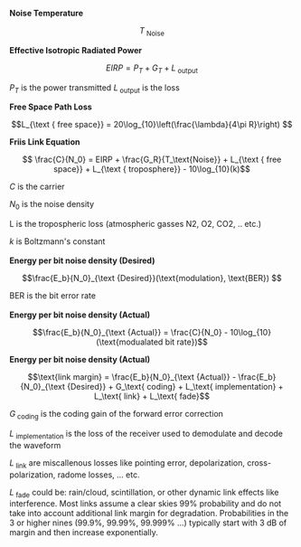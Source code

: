 **Noise Temperature**
```math
T_{\text { Noise}}
```

**Effective Isotropic Radiated Power**
```math
EIRP = P_T + G_T + L_\text{ output}
```
$P_T$ is the power transmitted
$L_\text{ output}$ is the loss



**Free Space Path Loss**
```math
L_{\text { free space}} = 20\log_{10}\left(\frac{\lambda}{4\pi R}\right) 
```

**Friis Link Equation**
```math

\frac{C}{N_0} = EIRP + 
                \frac{G_R}{T_\text{Noise}} + 
                L_{\text { free space}} +
                L_{\text { troposphere}} -
                10\log_{10}(k)
```
$C$ is the carrier

$N_0$ is the noise density

L is the tropospheric loss (atmospheric gasses N2, O2, CO2, .. etc.) 

$k$ is Boltzmann's constant
<br>
<br>
**Energy per bit noise density (Desired)**
```math
\frac{E_b}{N_0}_{\text {Desired}}(\text{modulation}, \text{BER}) 
```
BER is the bit error rate
<br>
<br>
**Energy per bit noise density (Actual)**
```math
\frac{E_b}{N_0}_{\text {Actual}} = \frac{C}{N_0} - 10\log_{10}(\text{modualated bit rate})
```
**Energy per bit noise density (Actual)**
```math
\text{link margin} = \frac{E_b}{N_0}_{\text {Actual}} -  
                     \frac{E_b}{N_0}_{\text {Desired}} +
                     G_\text{ coding} +
                     L_\text{ implementation} +
                     L_\text{ link} +
                     L_\text{ fade}
```
$G_\text{ coding}$ is the coding gain of the forward error correction

$L_\text{ implementation}$ is the loss of the receiver used to demodulate and decode the waveform

$L_\text{ link}$ are miscallenous losses like pointing error, depolarization, cross-polarization, radome losses, ... etc. 

$L_\text{ fade}$ could be: rain/cloud, scintillation, or other dynamic link effects like interference.  Most links assume a clear skies 99% probability and do not take into account additional link margin for degradation.  Probabilities in the 3 or higher nines (99.9%, 99.99%, 99.999% ...) typically start with 3 dB of margin and then increase exponentially.
